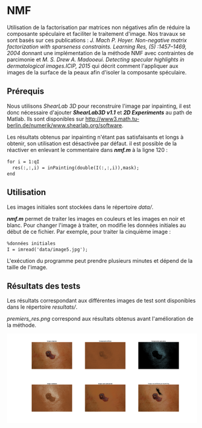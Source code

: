 # NMF
Utilisation de la factorisation par matrices non négatives afin de réduire la composante spéculaire et faciliter le traitement d'image. Nos travaux se sont basés sur ces publications : *J. Mach P. Hoyer. Non-negative matrix factorization with sparseness constraints. Learning Res, (5) :1457–1469, 2004* donnant une implémentation de la méthode NMF avec contraintes de parcimonie et *M. S. Drew A. Madooeui. Detecting specular highlights in dermatological images.ICIP, 2015* qui décrit comment l'appliquer  aux images de la surface de la peaux afin d'isoler la composante spéculaire. 

## Prérequis
Nous utilisons *ShearLab 3D* pour reconstruire l'image par inpainting, il est donc nécessaire d'ajouter ***ShearLab3D v1.1*** et ***2D Experiments*** au path de Matlab. Ils sont disponibles sur http://www3.math.tu-berlin.de/numerik/www.shearlab.org/software.

Les résultats obtenus par inpainting n'étant pas satisfaisants et longs à obtenir, son utilisation est désactivée par défaut. il est possible de la réactiver en enlevant le commentaire dans ***nmf.m*** à la ligne 120 : 

	for i = 1:qI
  	  res(:,:,i) = inPainting(double(I(:,:,i)),mask);
	end

## Utilisation
Les images initiales sont stockées dans le répertoire *data/*.

***nmf.m*** permet de traiter les images en couleurs et les images en noir et blanc. Pour changer l'image à traiter, on modifie les données initiales au début de ce fichier. Par exemple, pour traiter la cinquième image : 

	%données initiales
	I = imread('data/image5.jpg');

L'exécution du programme peut prendre plusieurs minutes et dépend de la taille de l'image.

## Résultats des tests
Les résultats correspondant aux différentes images de test sont disponibles dans le répertoire *resultats/*. 

*premiers_res.png* correspond aux résultats obtenus avant l'amélioration de la méthode.

![result](/resultats/res1.png)
